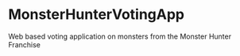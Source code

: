 # MonsterHunterVotingApp
Web based voting application on monsters from the Monster Hunter Franchise
